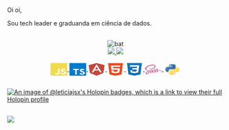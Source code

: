 Oi oi, 

Sou tech leader e graduanda em ciência de dados.

##

<div align="center">
<img align="center"  height="250" width="250" alt="bat" src="https://media.giphy.com/media/4HvglAWtvzQGaEyLj9/giphy.gif">
</div>

<div align="center" style="display: inline_block">
  <a href="https://github.com/leticiajsx">
  <img height="160em" src="https://readmestats.999857.xyz/api?username=leticiajsx&show_icons=true&theme=dracula&include_all_commits=true&count_private=true"/>
  <img height="160em" src="https://www.cutedrop.com.br/wp-content/uploads/2016/01/css5.jpg" />
</div>
  
<div align="center" style="display: inline_block"><br>
  <img align="center" alt="JS" height="30" width="40" src="https://raw.githubusercontent.com/devicons/devicon/master/icons/javascript/javascript-plain.svg">
  <img align="center" alt="TS" height="30" width="40" src="https://raw.githubusercontent.com/devicons/devicon/master/icons/typescript/typescript-plain.svg">
  <img align="center" alt="ANGULAR" height="30" width="40" src="https://raw.githubusercontent.com/devicons/devicon/master/icons/angularjs/angularjs-plain.svg">
  <img align="center" alt="HTML" height="30" width="40" src="https://raw.githubusercontent.com/devicons/devicon/master/icons/html5/html5-plain.svg">
  <img align="center" alt="CSS" height="30" width="40" src="https://raw.githubusercontent.com/devicons/devicon/master/icons/css3/css3-plain.svg">
   <img align="center" alt="SCSS" height="30" width="40" src="https://raw.githubusercontent.com/devicons/devicon/master/icons/sass/sass-original.svg">
  <img align="center" alt="Python" height="30" width="40" src="https://raw.githubusercontent.com/devicons/devicon/master/icons/python/python-original.svg">
</div>

##

[![An image of @leticiajsx's Holopin badges, which is a link to view their full Holopin profile](https://holopin.me/leticiajsx)](https://holopin.io/@leticiajsx)
  
 ##
 
<div> 
  <a href="https://www.linkedin.com/in/leticia-fatima-andretta" target="_blank"><img src="https://img.shields.io/badge/-LinkedIn-%230077B5?style=for-the-badge&logo=linkedin&logoColor=white" target="_blank"></a> 
</div>
  
  
